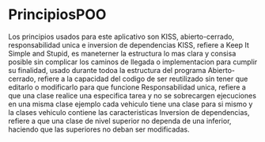 # PrincipiosPOO


Los principios usados para este aplicativo son KISS, abierto-cerrado, responsabilidad unica e inversion de dependencias
KISS, refiere a Keep It Simple and Stupid, es maneterner la estructura lo mas clara y consisa posible sin complicar los caminos de llegada o implementacion para 
cumplir su finalidad, usado durante todoa la estructura del programa
Abierto-cerrado, refiere a la capacidad del codigo de ser reutilizado sin tener que editarlo o modificarlo para que funcione
Responsabilidad unica, refiere a que una clase realice una especifica tarea y no se sobrecargen ejecuciones en una misma clase
ejemplo cada vehiculo tiene una clase para si mismo y la clases vehiculo contiene las caracteristicas
Inversion de dependencias, refiere a que una clase de nivel superior no dependa de una inferior, haciendo que las superiores no deban ser modificadas.

[paquetes]: paquetes.jpg "oouuuu"





